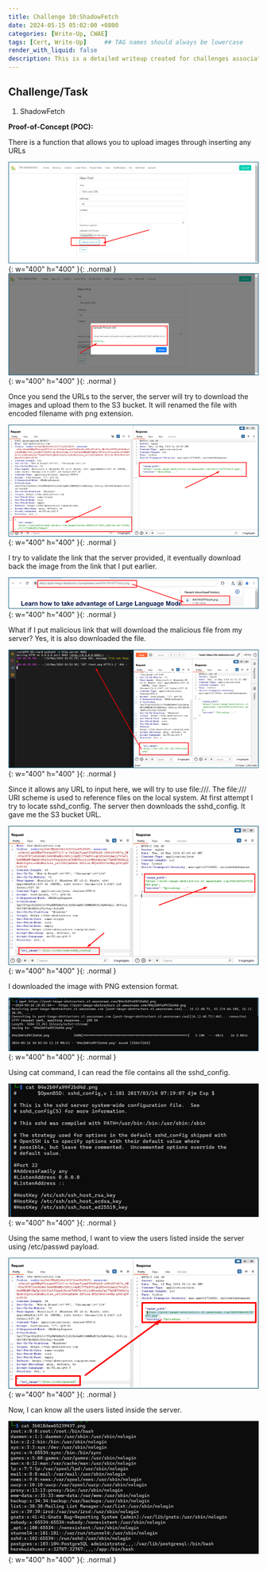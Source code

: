 ```yaml
---
title: Challenge 10:ShadowFetch
date: 2024-05-15 05:02:00 +0800
categories: [Write-Up, CWAE]
tags: [Cert, Write-Up]     ## TAG names should always be lowercase
render_with_liquid: false
description: This is a detailed writeup created for challenges associated with the Certified Web AppSecurity Expert (CWAE) certification. 
---
```


## Challenge/Task

1. ShadowFetch

**Proof-of-Concept (POC):**

There is a function that allows you to upload images through inserting any URLs 

![POC-otb](/img/cwae/sf1.png){: w="400" h="400" }{: .normal }
![POC-otb](/img/cwae/sf2.png){: w="400" h="400" }{: .normal }

Once you send the URLs to the server, the server will try to download the images and upload them to the S3 bucket. It will renamed the file with encoded filename with png extension.

![POC-otb](/img/cwae/sf3.png){: w="400" h="400" }{: .normal }

I try to validate the link that the server provided, it eventually download back the image from the link that I put earlier. 

![POC-otb](/img/cwae/sf4.png){: w="400" h="400" }{: .normal }

What if I put malicious link that will download the malicious file from my server? Yes, it is also downloaded the file.

![POC-otb](/img/cwae/sf5.png){: w="400" h="400" }{: .normal }

Since it allows any URL to input here, we will try to use file:///. The file:/// URI scheme is used to reference files on the local system. At first attempt I try to locate sshd_config. The server then downloads the sshd_config. It gave me the S3 bucket URL.

![POC-otb](/img/cwae/sf6.png){: w="400" h="400" }{: .normal }

I downloaded the image with PNG extension format. 

![POC-otb](/img/cwae/sf7.png){: w="400" h="400" }{: .normal }

Using cat command, I can read the file contains all the sshd_config.

![POC-otb](/img/cwae/sf8.png){: w="400" h="400" }{: .normal }

Using the same method, I want to view the users listed inside the server using /etc/passwd payload.

![POC-otb](/img/cwae/sf9.png){: w="400" h="400" }{: .normal }

Now, I can know all the users listed inside the server. 

![POC-otb](/img/cwae/sf10.png){: w="400" h="400" }{: .normal }